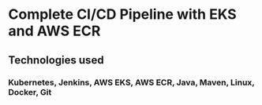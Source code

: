 # Complete CI/CD Pipeline with EKS and AWS ECR
## Technologies used
### Kubernetes, Jenkins, AWS EKS, AWS ECR, Java, Maven, Linux, Docker, Git
